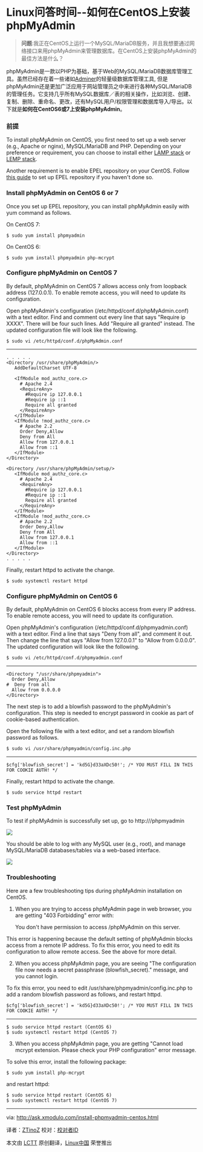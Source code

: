 Linux问答时间--如何在CentOS上安装phpMyAdmin
================================================================================
> **问题**:我正在CentOS上运行一个MySQL/MariaDB服务，并且我想要通过网络接口来用phpMyAdmin来管理数据库。在CentOS上安装phpMyAdmin的最佳方法是什么？

phpMyAdmin是一款以PHP为基础，基于Web的MySQL/MariaDB数据库管理工具。虽然已经存在着一些诸如[Adminer][1]的轻量级数据库管理工具, 但是phpMyAdmin还是更加广泛应用于网站管理员之中来进行各种MySQL/MariaDB的管理任务。它支持几乎所有MySQL数据库／表的相关操作，比如浏览、创建、复制、删除、重命名、更改，还有MySQL用户/权限管理和数据库导入/导出。以下就是**如何在CentOS6或7上安装phpMyAdmin**。

### 前提 ###

To install phpMyAdmin on CentOS, you first need to set up a web server (e.g., Apache or nginx), MySQL/MariaDB and PHP. Depending on your preference or requirement, you can choose to install either [LAMP stack][2] or [LEMP stack][3].

Another requirement is to enable EPEL repository on your CentOS. Follow [this guide][4] to set up EPEL repository if you haven't done so.

### Install phpMyAdmin on CentOS 6 or 7 ###

Once you set up EPEL repository, you can install phpMyAdmin easily with yum command as follows.

On CentOS 7:

    $ sudo yum install phpmyadmin 

On CentOS 6:

    $ sudo yum install phpmyadmin php-mcrypt 

### Configure phpMyAdmin on CentOS 7 ###

By default, phpMyAdmin on CentOS 7 allows access only from loopback address (127.0.0.1). To enable remote access, you will need to update its configuration.

Open phpMyAdmin's configuration (/etc/httpd/conf.d/phpMyAdmin.conf) with a text editor. Find and comment out every line that says "Require ip XXXX". There will be four such lines. Add "Require all granted" instead. The updated configuration file will look like the following.

    $ sudo vi /etc/httpd/conf.d/phpMyAdmin.conf 

----------

    . . . . .
    <Directory /usr/share/phpMyAdmin/>
       AddDefaultCharset UTF-8
     
       <IfModule mod_authz_core.c>
         # Apache 2.4
         <RequireAny>
           #Require ip 127.0.0.1
           #Require ip ::1
           Require all granted
         </RequireAny>
       </IfModule>
       <IfModule !mod_authz_core.c>
         # Apache 2.2
         Order Deny,Allow
         Deny from All
         Allow from 127.0.0.1
         Allow from ::1
       </IfModule>
    </Directory>
     
    <Directory /usr/share/phpMyAdmin/setup/>
       <IfModule mod_authz_core.c>
         # Apache 2.4
         <RequireAny>
           #Require ip 127.0.0.1
           #Require ip ::1
           Require all granted
         </RequireAny>
       </IfModule>
       <IfModule !mod_authz_core.c>
         # Apache 2.2
         Order Deny,Allow
         Deny from All
         Allow from 127.0.0.1
         Allow from ::1
       </IfModule>
    </Directory>
    . . . . .

Finally, restart httpd to activate the change.

    $ sudo systemctl restart httpd 

### Configure phpMyAdmin on CentOS 6 ###

By default, phpMyAdmin on CentOS 6 blocks access from every IP address. To enable remote access, you will need to update its configuration.

Open phpMyAdmin's configuration (/etc/httpd/conf.d/phpmyadmin.conf) with a text editor. Find a line that says "Deny from all", and comment it out. Then change the line that says "Allow from 127.0.0.1" to "Allow from 0.0.0.0". The updated configuration will look like the following.

    $ sudo vi /etc/httpd/conf.d/phpmyadmin.conf 

----------

    <Directory "/usr/share/phpmyadmin">
      Order Deny,Allow
    #  Deny from all
      Allow from 0.0.0.0
    </Directory>

The next step is to add a blowfish password to the phpMyAdmin's configuration. This step is needed to encrypt password in cookie as part of cookie-based authentication.

Open the following file with a text editor, and set a random blowfish password as follows.

    $ sudo vi /usr/share/phpmyadmin/config.inc.php 

----------

    $cfg['blowfish_secret'] = 'kd5G}d33aXDc50!'; /* YOU MUST FILL IN THIS FOR COOKIE AUTH! */

Finally, restart httpd to activate the change.

    $ sudo service httpd restart 

### Test phpMyAdmin ###

To test if phpMyAdmin is successfully set up, go to http://<web-server-ip-addresss>/phpmyadmin

![](https://farm6.staticflickr.com/5606/15550758749_0f7ab66b5b_z.jpg)

You should be able to log with any MySQL user (e.g., root), and manage MySQL/MariaDB databases/tables via a web-based interface.

![](https://farm8.staticflickr.com/7505/15551187008_86ac7e7db1_z.jpg)

### Troubleshooting ###

Here are a few troubleshooting tips during phpMyAdmin installation on CentOS.

1. When you are trying to access phpMyAdmin page in web browser, you are getting "403 Forbidding" error with:

    You don't have permission to access /phpMyAdmin on this server.

This error is happening because the default setting of phpMyAdmin blocks access from a remote IP address. To fix this error, you need to edit its configuration to allow remote access. See the above for more detail.

2. When you access phpMyAdmin page, you are seeing "The configuration file now needs a secret passphrase (blowfish_secret)." message, and you cannot login.

To fix this error, you need to edit /usr/share/phpmyadmin/config.inc.php to add a random blowfish password as follows, and restart httpd.

    $cfg['blowfish_secret'] = 'kd5G}d33aXDc50!'; /* YOU MUST FILL IN THIS FOR COOKIE AUTH! */

----------

    $ sudo service httpd restart (CentOS 6)
    $ sudo systemctl restart httpd (CentOS 7) 

3. When you access phpMyAdmin page, you are getting "Cannot load mcrypt extension. Please check your PHP configuration" error message.

To solve this error, install the following package:

    $ sudo yum install php-mcrypt 

and restart httpd:

    $ sudo service httpd restart (CentOS 6)
    $ sudo systemctl restart httpd (CentOS 7) 

--------------------------------------------------------------------------------

via: http://ask.xmodulo.com/install-phpmyadmin-centos.html

译者：[ZTinoZ](https://github.com/ZTinoZ)
校对：[校对者ID](https://github.com/校对者ID)

本文由 [LCTT](https://github.com/LCTT/TranslateProject) 原创翻译，[Linux中国](http://linux.cn/) 荣誉推出

[1]:http://xmodulo.com/set-web-based-database-management-system-adminer.html
[2]:http://xmodulo.com/install-lamp-stack-centos.html
[3]:http://xmodulo.com/install-lemp-stack-centos.html
[4]:http://xmodulo.com/how-to-set-up-epel-repository-on-centos.html
[5]:
[6]:
[7]:
[8]:
[9]:
[10]:
[11]:
[12]:
[13]:
[14]:
[15]:
[16]:
[17]:
[18]:
[19]:
[20]:
